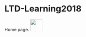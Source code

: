 # LTD-Learning2018
Home page.
<img src="https://media.giphy.com/media/8hYyt0QWzjJnv23SOo/giphy.gif" width="40" height="40" />



